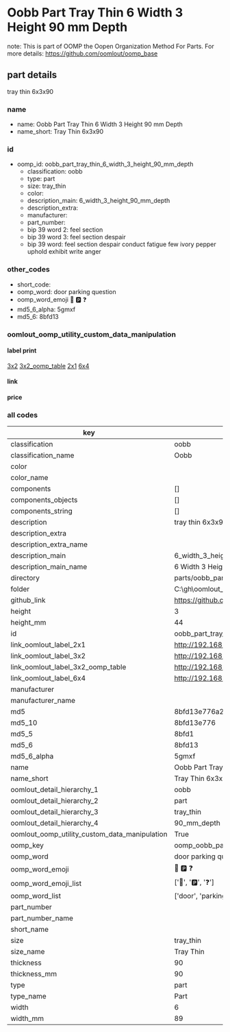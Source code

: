 # Oobb Part Tray Thin 6 Width 3 Height 90 mm Depth  

note: This is part of OOMP the Oopen Organization Method For Parts. For more details: https://github.com/oomlout/oomp_base

##  part details
  



tray thin 6x3x90



### name
* name: Oobb Part Tray Thin 6 Width 3 Height 90 mm Depth
* name_short: Tray Thin 6x3x90 
### id
* oomp_id: oobb_part_tray_thin_6_width_3_height_90_mm_depth
  * classification: oobb
  * type: part
  * size: tray_thin
  * color: 
  * description_main: 6_width_3_height_90_mm_depth
  * description_extra: 
  * manufacturer: 
  * part_number: 
  * bip 39 word 2: feel section
  * bip 39 word 3: feel section despair
  * bip 39 word: feel section despair conduct fatigue few ivory pepper uphold exhibit write anger

### other_codes
* short_code: 
* oomp_word: door parking question
* oomp_word_emoji :door: :parking: :question:
* md5_6_alpha: 5gmxf
* md5_6: 8bfd13






### oomlout_oomp_utility_custom_data_manipulation
#### label print
[3x2](http://192.168.1.245:1112/?label=oomp%205gmxf)
[3x2_oomp_table](http://192.168.1.108:1112/?label=oomp%205gmxf)
[2x1](http://192.168.1.242:1112/?label=oomp%205gmxf)
[6x4](http://192.168.1.55:1112/?label=oomp%205gmxf)    

#### link

                              

#### price







### all codes 
| key | value |  
| --- | --- |  
| classification | oobb |  
| classification_name | Oobb |  
| color |  |  
| color_name |  |  
| components | [] |  
| components_objects | [] |  
| components_string | [] |  
| description | tray thin 6x3x90 |  
| description_extra |  |  
| description_extra_name |  |  
| description_main | 6_width_3_height_90_mm_depth |  
| description_main_name | 6 Width 3 Height 90 mm Depth |  
| directory | parts/oobb_part_tray_thin_6_width_3_height_90_mm_depth |  
| folder | C:\gh\oomlout_oobb_version_4_generated_parts\things\oobb_part_tray_thin_6_width_3_height_90_mm_depth |  
| github_link | https://github.com/oomlout/oomlout_oomp_part_src/tree/main/parts/oobb_part_tray_thin_6_width_3_height_90_mm_depth |  
| height | 3 |  
| height_mm | 44 |  
| id | oobb_part_tray_thin_6_width_3_height_90_mm_depth |  
| link_oomlout_label_2x1 | http://192.168.1.242:1112/?label=oomp%205gmxf |  
| link_oomlout_label_3x2 | http://192.168.1.245:1112/?label=oomp%205gmxf |  
| link_oomlout_label_3x2_oomp_table | http://192.168.1.108:1112/?label=oomp%205gmxf |  
| link_oomlout_label_6x4 | http://192.168.1.55:1112/?label=oomp%205gmxf |  
| manufacturer |  |  
| manufacturer_name |  |  
| md5 | 8bfd13e776a2eedd5629e2ec7830aaa6 |  
| md5_10 | 8bfd13e776 |  
| md5_5 | 8bfd1 |  
| md5_6 | 8bfd13 |  
| md5_6_alpha | 5gmxf |  
| name | Oobb Part Tray Thin 6 Width 3 Height 90 mm Depth |  
| name_short | Tray Thin 6x3x90  |  
| oomlout_detail_hierarchy_1 | oobb |  
| oomlout_detail_hierarchy_2 | part |  
| oomlout_detail_hierarchy_3 | tray_thin |  
| oomlout_detail_hierarchy_4 | 90_mm_depth |  
| oomlout_oomp_utility_custom_data_manipulation | True |  
| oomp_key | oomp_oobb_part_tray_thin_6_width_3_height_90_mm_depth |  
| oomp_word | door parking question |  
| oomp_word_emoji | :door: :parking: :question: |  
| oomp_word_emoji_list | [':door:', ':parking:', ':question:'] |  
| oomp_word_list | ['door', 'parking', 'question'] |  
| part_number |  |  
| part_number_name |  |  
| short_name |  |  
| size | tray_thin |  
| size_name | Tray Thin |  
| thickness | 90 |  
| thickness_mm | 90 |  
| type | part |  
| type_name | Part |  
| width | 6 |  
| width_mm | 89 |  
